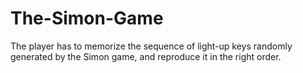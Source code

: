 # The-Simon-Game
The player has to memorize the sequence of light-up keys randomly generated by the Simon game, and reproduce it in the right order.
